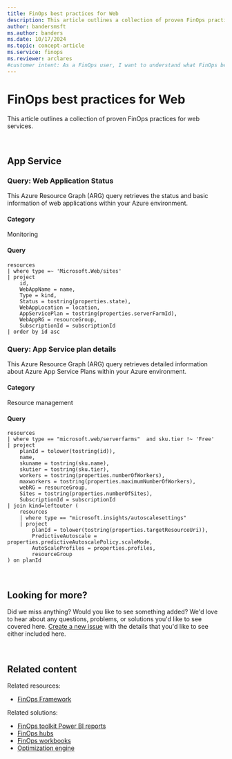 ```yaml
---
title: FinOps best practices for Web
description: This article outlines a collection of proven FinOps practices for web services.
author: bandersmsft
ms.author: banders
ms.date: 10/17/2024
ms.topic: concept-article
ms.service: finops
ms.reviewer: arclares
#customer intent: As a FinOps user, I want to understand what FinOps best practices I should use with web services.
---
```


<!-- markdownlint-disable-next-line MD025 -->
# FinOps best practices for Web

This article outlines a collection of proven FinOps practices for web services.

<br>

## App Service

### Query: Web Application Status

This Azure Resource Graph (ARG) query retrieves the status and basic information of web applications within your Azure environment.

<h4>Category</h4>

Monitoring

<h4>Query</h4>

```kql
resources
| where type =~ 'Microsoft.Web/sites'
| project
    id,
    WebAppName = name,
    Type = kind,
    Status = tostring(properties.state),
    WebAppLocation = location,
    AppServicePlan = tostring(properties.serverFarmId),
    WebAppRG = resourceGroup,
    SubscriptionId = subscriptionId
| order by id asc
```

### Query: App Service plan details

This Azure Resource Graph (ARG) query retrieves detailed information about Azure App Service Plans within your Azure environment.

<h4>Category</h4>

Resource management

<h4>Query</h4>

```kql
resources
| where type == "microsoft.web/serverfarms"  and sku.tier !~ 'Free'
| project
    planId = tolower(tostring(id)),
    name,
    skuname = tostring(sku.name),
    skutier = tostring(sku.tier),
    workers = tostring(properties.numberOfWorkers),
    maxworkers = tostring(properties.maximumNumberOfWorkers),
    webRG = resourceGroup,
    Sites = tostring(properties.numberOfSites),
    SubscriptionId = subscriptionId
| join kind=leftouter (
    resources
    | where type == "microsoft.insights/autoscalesettings"
    | project
        planId = tolower(tostring(properties.targetResourceUri)),
        PredictiveAutoscale = properties.predictiveAutoscalePolicy.scaleMode,
        AutoScaleProfiles = properties.profiles,
        resourceGroup
) on planId
```

<br>

## Looking for more?

Did we miss anything? Would you like to see something added? We'd love to hear about any questions, problems, or solutions you'd like to see covered here. [Create a new issue](https://aka.ms/ftk/ideas) with the details that you'd like to see either included here.

<br>

## Related content

Related resources:

- [FinOps Framework](../framework/finops-framework.md)

Related solutions:

- [FinOps toolkit Power BI reports](../power-bi/reports.md)
- [FinOps hubs](../hubs/finops-hubs-overview.md)
- [FinOps workbooks](../../docs/_optimize/workbooks/README.md)
- [Optimization engine](../optimization-engine/optimization-engine-overview.md)

<br>
